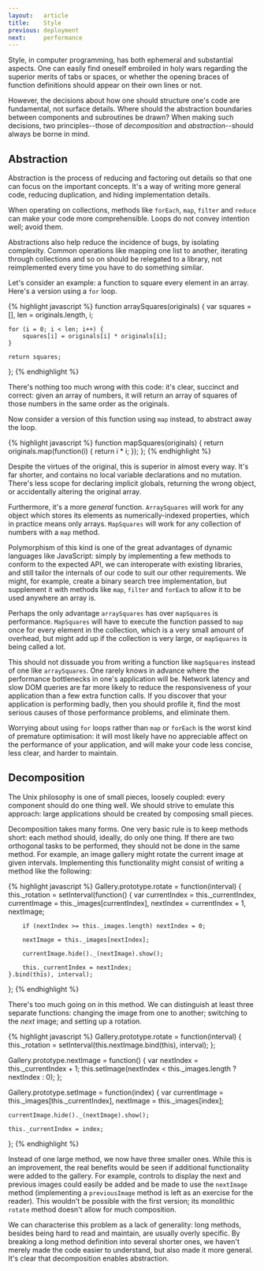 ```yaml
---
layout:   article
title:    Style
previous: deployment
next:     performance
---
```



Style, in computer programming, has both ephemeral and substantial aspects. One
can easily find oneself embroiled in holy wars regarding the superior merits of
tabs or spaces, or whether the opening braces of function definitions should
appear on their own lines or not.

However, the decisions about how one should structure one's code are
fundamental, not surface details. Where should the abstraction boundaries
between components and subroutines be drawn? When making such decisions, two
principles--those of _decomposition_ and _abstraction_--should always be borne
in mind.


Abstraction
-----------

Abstraction is the process of reducing and factoring out details so that one
can focus on the important concepts. It's a way of writing more general code,
reducing duplication, and hiding implementation details.

When operating on collections, methods like `forEach`, `map`, `filter` and
`reduce` can make your code more comprehensible. Loops do not convey intention
well; avoid them.

Abstractions also help reduce the incidence of bugs, by isolating complexity.
Common operations like mapping one list to another, iterating through
collections and so on should be relegated to a library, not reimplemented
every time you have to do something similar.

Let's consider an example: a function to square every element in an array.
Here's a version using a `for` loop.

{% highlight javascript %}
function arraySquares(originals) {
    var squares = [], len = originals.length, i;
    
    for (i = 0; i < len; i++) {
        squares[i] = originals[i] * originals[i];
    }
    
    return squares;
};
{% endhighlight %}

There's nothing too much wrong with this code: it's clear, succinct and
correct: given an array of numbers, it will return an array of squares of those
numbers in the same order as the originals.

Now consider a version of this function using `map` instead, to abstract away
the loop.

{% highlight javascript %}
function mapSquares(originals) {
    return originals.map(function(i) { return i * i; });
};
{% endhighlight %}

Despite the virtues of the original, this is superior in almost every way. It's
far shorter, and contains no local variable declarations and no mutation.
There's less scope for declaring implicit globals, returning the wrong object,
or accidentally altering the original array.

Furthermore, it's a more _general_ function. `ArraySquares` will work for any
object which stores its elements as numerically-indexed properties, which in
practice means only arrays. `MapSquares` will work for any collection of
numbers with a `map` method.

Polymorphism of this kind is one of the great advantages of dynamic languages
like JavaScript: simply by implementing a few methods to conform to the
expected API, we can interoperate with existing libraries, and still tailor the
internals of our code to suit our other requirements. We might, for example,
create a binary search tree implementation, but supplement it with methods like
`map`, `filter` and `forEach` to allow it to be used anywhere an array is.

Perhaps the only advantage `arraySquares` has over `mapSquares` is performance.
`MapSquares` will have to execute the function passed to `map` once for every
element in the collection, which is a very small amount of overhead, but might
add up if the collection is very large, or `mapSquares` is being called a lot.

This should not dissuade you from writing a function like `mapSquares` instead
of one like `arraySquares`. One rarely knows in advance where the performance
bottlenecks in one's application will be. Network latency and slow DOM queries
are far more likely to reduce the responsiveness of your application than a few
extra function calls. If you discover that your application is performing
badly, then you should profile it, find the most serious causes of those
performance problems, and eliminate them.

Worrying about using `for` loops rather than `map` or `forEach` is the worst
kind of premature optimisation: it will most likely have no appreciable affect
on the performance of your application, and will make your code less concise,
less clear, and harder to maintain.


Decomposition
-------------

The Unix philosophy is one of small pieces, loosely coupled: every component
should do one thing well. We should strive to emulate this approach: large
applications should be created by composing small pieces.

Decomposition takes many forms. One very basic rule is to keep methods short:
each method should, ideally, do only one thing. If there are two orthogonal
tasks to be performed, they should not be done in the same method. For example,
an image gallery might rotate the current image at given intervals.
Implementing this functionality might consist of writing a method like the
following:

{% highlight javascript %}
Gallery.prototype.rotate = function(interval) {
    this._rotation = setInterval(function() {
        var currentIndex = this._currentIndex,
            currentImage = this._images[currentIndex],
            nextIndex    = currentIndex + 1,
            nextImage;
        
        if (nextIndex >= this._images.length) nextIndex = 0;
        
        nextImage = this._images[nextIndex];
        
        currentImage.hide()._(nextImage).show();
        
        this._currentIndex = nextIndex;
    }.bind(this), interval);
};
{% endhighlight %}

There's too much going on in this method. We can distinguish at least three
separate functions: changing the image from one to another; switching to the
_next_ image; and setting up a rotation.

{% highlight javascript %}
Gallery.prototype.rotate = function(interval) {
    this._rotation = setInterval(this.nextImage.bind(this), interval);
};

Gallery.prototype.nextImage = function() {
    var nextIndex = this._currentIndex + 1;
    this.setImage(nextIndex < this._images.length ? nextIndex : 0);
};

Gallery.prototype.setImage = function(index) {
    var currentImage = this._images[this._currentIndex],
        nextImage    = this._images[index];
    
    currentImage.hide()._(nextImage).show();
    
    this._currentIndex = index;
};
{% endhighlight %}

Instead of one large method, we now have three smaller ones. While this is an
improvement, the real benefits would be seen if additional functionality were
added to the gallery. For example, controls to display the next and previous
images could easily be added and be made to use the `nextImage` method
(implementing a `previousImage` method is left as an exercise for the reader).
This wouldn't be possible with the first version; its monolithic `rotate`
method doesn't allow for much composition.

We can characterise this problem as a lack of generality: long methods, besides
being hard to read and maintain, are usually overly specific. By breaking a
long method definition into several shorter ones, we haven't merely made the
code easier to understand, but also made it more general. It's clear that
decomposition enables abstraction.
